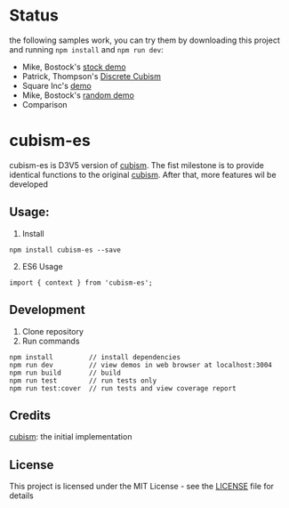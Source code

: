 # Status
the following samples work, you can try them by downloading this project and running `npm install` and `npm run dev`:

* Mike, Bostock's [stock demo](https://bost.ocks.org/mike/cubism/intro/demo-stocks.html)
* Patrick, Thompson's [Discrete Cubism](http://bl.ocks.org/patrickthompson/4d508eb3b8feac90762e)
* Square Inc's [demo](http://square.github.io/cubism/)
* Mike, Bostock's [random demo](https://bost.ocks.org/mike/cubism/intro/demo-random.html)
* Comparison

# cubism-es

cubism-es is D3V5 version of [cubism](https://github.com/square/cubism). The fist milestone is to
provide identical functions to the original [cubism](https://github.com/square/cubism). After that,
more features wil be developed


## Usage:

1. Install

```
npm install cubism-es --save
```

2. ES6 Usage

```
import { context } from 'cubism-es';

```

## Development
1. Clone repository
2. Run commands
```
npm install         // install dependencies
npm run dev         // view demos in web browser at localhost:3004
npm run build       // build
npm run test        // run tests only
npm run test:cover  // run tests and view coverage report
```

## Credits
[cubism](https://github.com/square/cubism): the initial implementation

## License

This project is licensed under the MIT License - see the [LICENSE](LICENSE) file for details



